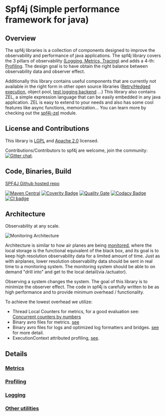                   
# Spf4j (Simple performance framework for java)
                  

## Overview

 The spf4j libraries is a collection of components designed to improve the observability and performance of java applications.
 The spf4j library covers the 3 pillars of observability [(Logging, Metrics, Tracing)](https://www.oreilly.com/library/view/distributed-systems-observability/9781492033431/ch04.html)
 and adds a 4-th: [Profiling](profiling.html). The design goal is to have obtain the right balance between observability data and observer effect.

 Additionally this library contains useful components that are currently not available in
 the right form in other open source libraries ([Retry/Hedged execution](http://www.spf4j.org/spf4j-core/xref/index.html), object pool,
 [test logging backend](http://www.spf4j.org/spf4j-slf4j-test/index.html) ...)
 This library also contains ZEL, a simple expression language that can be easily embedded in any java application.
 ZEL is easy to extend to your needs and also has some cool features like async functions, memorization...
 You can learn more by checking out the [spf4j-zel](http://www.spf4j.org/spf4j-zel/index.html) module.

## License and Contributions

 This library is [LGPL](http://www.gnu.org/licenses/lgpl.html)
 and [Apache 2.0](http://www.apache.org/licenses/LICENSE-2.0.txt) licensed.

 Contributions/Contributors to spf4j are welcome, join the community: [![Gitter chat](https://badges.gitter.im/zolyfarkas/spf4j.png)](https://gitter.im/spf4j/Lobby).

## Code, Binaries, Build

 [SPF4J Github hosted repo](https://github.com/zolyfarkas/spf4j/)

 [![Maven Central](https://maven-badges.herokuapp.com/maven-central/org.spf4j/spf4j-core/badge.svg)](https://maven-badges.herokuapp.com/maven-central/org.spf4j/spf4j-core/)
 [![Coverity Badge](https://scan.coverity.com/projects/3158/badge.svg)](https://scan.coverity.com/projects/3158)
 [![Quality Gate](https://sonarcloud.io/api/project_badges/measure?project=org.spf4j%3Aspf4j&metric=alert_status)](https://sonarcloud.io/dashboard?id=org.spf4j%3Aspf4j)
 [![Codacy Badge](https://api.codacy.com/project/badge/Grade/48b50176945242729f4386b05be8c8dc)](https://www.codacy.com/app/zolyfarkas/spf4j?utm_source=github.com&amp;utm_medium=referral&amp;utm_content=zolyfarkas/spf4j&amp;utm_campaign=Badge_Grade)
 [![CI badge](https://travis-ci.org/zolyfarkas/spf4j.svg?branch=master)](https://travis-ci.org/zolyfarkas/spf4j)

## Architecture

 Observability at any scale.

 ![Monitoring Architecture](images/MonitoringDiagram.svg)

 Architecture is similar to how air planes are being [monitored](http://787updates.newairplane.com/24-7-Customer-Support/Connected-Flight),
 where the local storage is the functional equivalent of the black box, and its goal is to keep high resolution observability data
 for a limited amount of time. Just as with airplanes, lower resolution observability data should be sent in real time to a monitoring system.
 The monitoring system should be able to on demand "drill into" and get to the local detail(via /actuator).

 Observing a system changes the system. The goal of this library is to minimize the observer effect.
 The code in spf4j is carefully written to be as high performance and to provide minimum overhead / functionality.

 To achieve the lowest overhead we utilize:

 * Thread Local Counters for metrics, for a good evaluation see:
  [Concurrent counters by numbers](http://psy-lob-saw.blogspot.com/2013/06/java-concurrent-counters-by-numbers.html)
 * Binary avro files for metrics. [see](metrics.html)
 * Binary avro files for logs and optimized log formatters and bridges. [see](https://github.com/zolyfarkas/spf4j-logback) for more detail.
 * ExecutionContext attributed profiling, [see](https://github.com/zolyfarkas/jaxrs-spf4j-demo/wiki/ContinuousProfiling).

## Details

### [Metrics](metrics.html)

### [Profiling](profiling.html)

### [Logging](logging.html)

### [Other utilities](misc.html)

